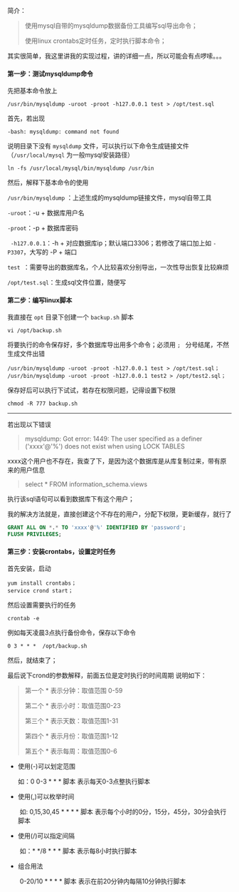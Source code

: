 

简介：

> 使用mysql自带的mysqldump数据备份工具编写sql导出命令；
>
> 使用linux crontabs定时任务，定时执行脚本命令；



其实很简单，我这里讲我的实现过程，讲的详细一点，所以可能会有点啰嗦。。。



#### 第一步：测试mysqldump命令

先把基本命令放上

```shell
/usr/bin/mysqldump -uroot -proot -h127.0.0.1 test > /opt/test.sql
```

首先，若出现

```shell
-bash: mysqldump: command not found
```

说明目录下没有 `mysqldump` 文件，可以执行以下命令生成链接文件 （`/usr/local/mysql` 为一般mysql安装路径）

```shell
ln -fs /usr/local/mysql/bin/mysqldump /usr/bin
```

然后，解释下基本命令的使用

`/usr/bin/mysqldump` ：上述生成的mysqldump链接文件，mysql自带工具

`-uroot`：-u + 数据库用户名

`-proot`：-p + 数据库密码

` -h127.0.0.1`：-h + 对应数据库ip；默认端口3306；若修改了端口加上如 `-P3307`，大写的 -P + 端口

`test `：需要导出的数据库名，个人比较喜欢分别导出，一次性导出恢复比较麻烦

`/opt/test.sql`：生成sql文件位置，随便写





#### 第二步：编写linux脚本

我直接在 `opt` 目录下创建一个 `backup.sh` 脚本

```shell
vi /opt/backup.sh
```

将要执行的命令保存好，多个数据库导出用多个命令；必须用 `; ` 分号结尾，不然生成文件出错

```
/usr/bin/mysqldump -uroot -proot -h127.0.0.1 test > /opt/test.sql；
/usr/bin/mysqldump -uroot -proot -h127.0.0.1 test2 > /opt/test2.sql；
```

保存好后可以执行下试试，若存在权限问题，记得设置下权限

```shell
chmod -R 777 backup.sh 
```

----

若出现以下错误

> mysqldump: Got error: 1449: The user specified as a definer ('xxxx'@'%') does not exist when using LOCK TABLES

xxxx这个用户也不存在，我查了下，是因为这个数据库是从库复制过来，带有原来的用户信息

> select *  FROM information_schema.views 

执行该sql语句可以看到数据库下有这个用户；

我的解决方法就是，直接创建这个不存在的用户，分配下权限，更新缓存，就行了

```sql
GRANT ALL ON *.* TO 'xxxx'@'%' IDENTIFIED BY 'password';
FLUSH PRIVILEGES;
```





#### 第三步：安装crontabs，设置定时任务

首先安装，启动

```shell
yum install crontabs；
service crond start；
```

然后设置需要执行的任务

```shell
crontab -e
```

例如每天凌晨3点执行备份命令，保存以下命令

```shell
0 3 * * *  /opt/backup.sh
```

然后，就结束了；



最后说下crond的参数解释，前面五位是定时执行的时间周期 说明如下：

> 第一个 * 表示分钟：取值范围 0-59
>
> 第二个 * 表示小时：取值范围0-23
>
> 第三个 * 表示天数：取值范围1-31
>
> 第四个 * 表示月份：取值范围1-12
>
> 第五个 * 表示每周：取值范围0-6



- 使用(-)可以划定范围

   	如：0 0-3 * * *  脚本        表示每天0-3点整执行脚本

- 使用(,)可以枚举时间

  ​	如: 0,15,30,45 * * * * 脚本    表示每个小时的0分，15分，45分，30分会执行脚本

- 使用(/)可以指定间隔

  ​	如：* */8 * * * 脚本         表示每8小时执行脚本

- 组合用法

  ​	0-20/10 * * * * 脚本        表示在前20分钟内每隔10分钟执行脚本
